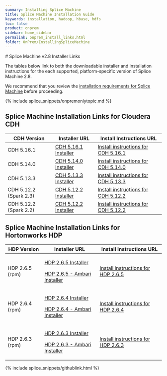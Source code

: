```yaml
---
summary: Installing Splice Machine
title: Splice Machine Installation Guide
keywords: installation, hadoop, hbase, hdfs
toc: false
product: onprem
sidebar: home_sidebar
permalink: onprem_install_links.html
folder: OnPrem/InstallingSpliceMachine
---
```

<section>
<div class="TopicContent" data-swiftype-index="true" markdown="1">
# Splice Machine v2.8 Installer Links

The tables below link to both the downloadable installer and installation instructions for the each supported, platform-specific version of Splice Machine 2.8.

We recommend that you review the [installation requirements for Splice Machine](onprem_info_requirements.html) before proceeding.

{% include splice_snippets/onpremonlytopic.md %}

## Splice Machine Installation Links for Cloudera CDH

<table summary="Links for Installing on Cloudera">
    <col />
    <col />
    <col />
    <thead>
        <tr>
            <th>CDH Version</th>
            <th>Installer URL</th>
            <th>Install Instructions URL</th>
        </tr>
    </thead>
    <tbody>
        <tr>
			<td>CDH 5.16.1</td>
			<td><a href="https://s3.amazonaws.com/splice-releases/2.8.0.1929/cluster/parcel/cdh5.16.1/">CDH 5.16.1 Installer</a>
            </td>
			<td><a href="https://github.com/splicemachine/spliceengine/blob/branch-2.8/platforms/cdh5.16.1/docs/CDH-installation.md">Install instructions for CDH 5.16.1</a>
            </td>
        </tr>
        <tr>
			<td>CDH 5.14.0</td>
			<td><a href="https://s3.amazonaws.com/splice-releases/2.8.0.1929/cluster/parcel/cdh5.14.0/">CDH 5.14.0 Installer</a>
            </td>
			<td><a href="https://github.com/splicemachine/spliceengine/blob/branch-2.8/platforms/cdh5.14.0/docs/CDH-installation.md">Install instructions for CDH 5.14.0</a>
            </td>
        </tr>
        <tr>
			<td>CDH 5.13.3</td>
			<td><a href="https://s3.amazonaws.com/splice-releases/2.8.0.1929/cluster/parcel/cdh5.13.3/">CDH 5.13.3 Installer</a>
            </td>
			<td><a href="https://github.com/splicemachine/spliceengine/blob/branch-2.8/platforms/cdh5.13.3/docs/CDH-installation.md">Install instructions for CDH 5.13.3</a>
            </td>
        </tr>
        <tr>
            <td>CDH 5.12.2 (Spark 2.3)</td>
			<td><a href="https://s3.amazonaws.com/splice-releases/2.8.0.1929/cluster/parcel/cdh5.12.2-2.3/">CDH 5.12.2 Installer</a>
            </td>
			<td><a href="https://github.com/splicemachine/spliceengine/blob/branch-2.8/platforms/cdh5.13.2/docs/CDH-installation.md">Install instructions for CDH 5.12.2</a>
            </td>
        </tr>
			<td>CDH 5.12.2 (Spark 2.2)</td>
			<td><a href="https://s3.amazonaws.com/splice-releases/2.8.0.1929/cluster/parcel/cdh5.12.2/">CDH 5.12.2 Installer</a>
            </td>
			<td><a href="https://github.com/splicemachine/spliceengine/blob/branch-2.8/platforms/cdh5.13.2/docs/CDH-installation.md">Install instructions for CDH 5.12.2</a>
            </td>
    </tbody>
</table>

## Splice Machine Installation Links for Hortonworks HDP

<table summary="Links for Installing on Hortonworks HDP">
    <col />
    <col />
    <col />
    <thead>
        <tr>
            <th>HDP Version</th>
            <th>Installer URL</th>
            <th>Install Instructions URL</th>
        </tr>
    </thead>
    <tbody>
        <tr>
            <td>HDP 2.6.5 (rpm)</td>
            <td>
                <p><a href="https://splice-releases.s3.amazonaws.com/2.8.0.1929/cluster/installer/hdp2.6.5/splicemachine-hdp2.6.5.2.8.0.1929.p0.33-1.noarch.rpm">HDP 2.6.5 Installer</a></p>
                <p><a href="https://splice-releases.s3.amazonaws.com/2.8.0.1929/cluster/installer/hdp2.6.5/splicemachine_ambari_service-hdp2.6.5.2.8.0.1929.p0.33-1.noarch.rpm">HDP 2.6.5 - Ambari Installer</a></p>
            </td>
            <td><a href="https://github.com/splicemachine/spliceengine/blob/branch-2.8/platforms/hdp2.6.5/docs/HDP-installation.md">Install instructions for HDP 2.6.5</a>
            </td>
        </tr>
        <tr>
            <td>HDP 2.6.4 (rpm)</td>
            <td>
                <p><a href="https://splice-releases.s3.amazonaws.com/2.8.0.1929/cluster/installer/hdp2.6.4/splicemachine-hdp2.6.4.2.8.0.1929.p0.33-1.noarch.rpm">HDP 2.6.4 Installer</a></p>
                <p><a href="https://splice-releases.s3.amazonaws.com/2.8.0.1929/cluster/installer/hdp2.6.4/splicemachine_ambari_service-hdp2.6.4.2.8.0.1929.p0.33-1.noarch.rpm">HDP 2.6.4 - Ambari Installer</a></p>
            </td>
            <td><a href="https://github.com/splicemachine/spliceengine/blob/branch-2.8/platforms/hdp2.6.4/docs/HDP-installation.md">Install instructions for HDP 2.6.4</a>
            </td>
        </tr>
        <tr>
            <td>HDP 2.6.3 (rpm)</td>
            <td>
                <p><a href="https://splice-releases.s3.amazonaws.com/2.8.0.1929/cluster/installer/hdp2.6.3/splicemachine-hdp2.6.3.2.8.0.1929.p0.33-1.noarch.rpm">HDP 2.6.3 Installer</a></p>
                <p><a href="https://splice-releases.s3.amazonaws.com/2.8.0.1929/cluster/installer/hdp2.6.3/splicemachine_ambari_service-hdp2.6.3.2.8.0.1929.p0.33-1.noarch.rpm">HDP 2.6.3 - Ambari Installer</a></p>
            </td>
            <td><a href="https://github.com/splicemachine/spliceengine/blob/branch-2.8/platforms/hdp2.6.3/docs/HDP-installation.md">Install instructions for HDP 2.6.3</a>
            </td>
        </tr>
    </tbody>
</table>

{% include splice_snippets/githublink.html %}
</div>
</section>
